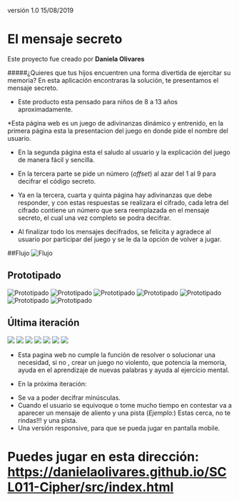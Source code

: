 versión 1.0 15/08/2019
# El mensaje secreto

  Este proyecto fue creado por **Daniela Olivares**


#####¿Quieres que tus hijos encuentren una forma divertida de ejercitar su memoria? 
 En esta aplicación encontraras la solución, te presentamos el mensaje secreto.

 * Este producto esta pensado para niños de 8 a 13 años aproximadamente.

  *Esta página web es un juego de adivinanzas dinámico y entrenido,  en la primera página
    esta la presentacion del juego en donde pide el nombre del usuario.

- En la segunda página esta el saludo al usuario y la explicación del juego de manera fácil y sencilla.

- En la tercera parte se pide un número (_offset_) al azar del 1 al 9 para decifrar el código secreto.

- Ya en la tercera, cuarta y quinta página hay adivinanzas que debe responder, y con estas respuestas se realizara el cifrado, cada letra del cifrado contiene un número que sera reemplazada en el mensaje secreto, el cual una vez completo se podra decifrar.

- Al finalizar todo los mensajes decifrados, se felicita y agradece al usuario por participar del juego y se le da la opción de volver a jugar.






##Flujo
![Flujo](https://i.ibb.co/Hh1KRTs/flujo-secretos-del-cesar.jpg)


 ## Prototipado

 ![Prototipado](https://i.ibb.co/0M9snJN/New-Mockup-1.png)
 ![Prototipado](https://i.ibb.co/429xs5p/New-Mockup-2.png)
 ![Prototipado](https://i.ibb.co/t2T0XCY/New-Mockup-3.png)
 ![Prototipado](https://i.ibb.co/MPn1RCD/New-Mockup-4.png)
 ![Prototipado](https://i.ibb.co/98M511Q/New-Mockup-5.png)
 ![Prototipado](https://i.ibb.co/W2MBtGG/New-Mockup-6.png)
 ![Prototipado](https://i.ibb.co/pQzycw3/New-Mockup-7.png)

## Última iteración

![](https://i.ibb.co/yVYZfCn/pag-1.png)
![](https://i.ibb.co/pZz7ytc/pag-2.png)
![](https://i.ibb.co/K2L9c8p/pag-3.png)
![](https://i.ibb.co/nPDXKxd/pag-4.png)
![](https://i.ibb.co/WkN5zf2/pag-5.png)
![](https://i.ibb.co/09R3rpm/pag-6.png)
![](https://i.ibb.co/wdwVbBK/pag-7.png)









* Esta pagina web no cumple la función de resolver o solucionar una necesidad, si no , crear un juego no violento, que potencia la memoria, ayuda en el aprendizaje de nuevas palabras y ayuda al ejercicio mental.

* En la próxima iteración:
- Se va a poder decifrar minúsculas.
- Cuando el usuario se equivoque o tome mucho tiempo en contestar va a aparecer un mensaje de aliento y una pista
(_Ejemplo:_) Estas cerca, no te rindas!!! y una pista.
- Una versión responsive, para que se pueda jugar en pantalla mobile.


# Puedes jugar en esta dirección: https://danielaolivares.github.io/SCL011-Cipher/src/index.html